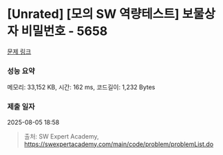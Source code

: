 # [Unrated] [모의 SW 역량테스트] 보물상자 비밀번호 - 5658 

[문제 링크](https://swexpertacademy.com/main/code/problem/problemDetail.do?contestProbId=AWXRUN9KfZ8DFAUo) 

### 성능 요약

메모리: 33,152 KB, 시간: 162 ms, 코드길이: 1,232 Bytes

### 제출 일자

2025-08-05 18:58



> 출처: SW Expert Academy, https://swexpertacademy.com/main/code/problem/problemList.do